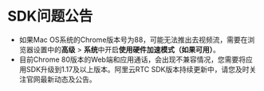 # SDK问题公告

-   如果Mac OS系统的Chrome版本号为88，可能无法推出去视频流，需要在浏览器设置中的**高级** \> **系统**中开启**使用硬件加速模式（如果可用）**。
-   目前Chrome 80版本的Web端和应用通话，会出现不兼容情况，您需要将应用SDK升级到1.17及以上版本。阿里云RTC SDK版本持续更新中，请您及时关注官网最新动态及公告。

